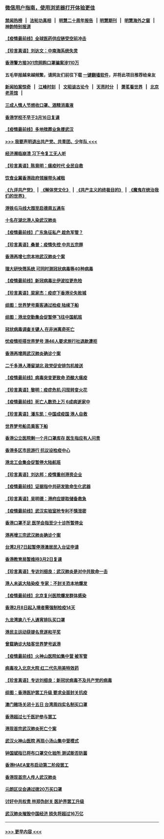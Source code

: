 ### [微信用户指南，使用浏览器打开体验更佳](https://github.com/gfw-breaker/banned-news1/blob/master/indexes/wechat-guide.md?t=0)
#### [禁闻热榜](热点新闻.md?t=0)  &nbsp;&nbsp;|&nbsp;&nbsp; [法轮功真相](https://github.com/gfw-breaker/truth/blob/master/README.md?t=0) &nbsp;&nbsp;|&nbsp;&nbsp; [明慧二十周年报告](https://github.com/gfw-breaker/mh-reports/blob/master/README.md?t=0) &nbsp;&nbsp;|&nbsp;&nbsp;[明慧期刊](https://github.com/gfw-breaker/mh-qikan) &nbsp;&nbsp;|&nbsp;&nbsp; [明慧海外之窗](https://github.com/gfw-breaker/mh-news/blob/master/README.md?t=0) &nbsp;&nbsp;|&nbsp;&nbsp; [神韵特别报道](https://github.com/gfw-breaker/mh-news/blob/master/shenyun.md?t=0)
#### [【疫情最前线】全球医药供应链受空前冲击](../pages/nsc415/n11869614.md?t=02151611) 
#### [【珍言真语】刘达文：中南海系统失灵](../pages/nsc415/n11869465.md?t=02151611) 
#### [香港警方接301宗网购口罩骗案涉110万](../pages/nsc415/n11867572.md?t=02151611) 
#### 五毛举报越来越频繁，请网友们前往下载 [一键翻墙软件](https://github.com/gfw-breaker/ssr-accounts)，并将此项目推荐给亲友
#### [新闻拍案惊奇](https://github.com/gfw-breaker/banned-news1/blob/master/pages/link4.md) &nbsp;&nbsp;|&nbsp;&nbsp; [江峰时刻](https://github.com/gfw-breaker/banned-news1/blob/master/pages/link4.md) &nbsp;&nbsp;|&nbsp;&nbsp; [文昭谈古论今](https://github.com/gfw-breaker/banned-news1/blob/master/pages/link4.md) &nbsp;&nbsp;|&nbsp;&nbsp; [天亮时分](https://github.com/gfw-breaker/banned-news1/blob/master/pages/link4.md) &nbsp;&nbsp;|&nbsp;&nbsp; [萧茗看世界](https://github.com/gfw-breaker/banned-news1/blob/master/pages/link4.md) &nbsp;&nbsp;|&nbsp;&nbsp; [北京老茶馆](https://github.com/gfw-breaker/banned-news1/blob/master/pages/link4.md) &nbsp;&nbsp;|&nbsp;&nbsp; 
#### [三成人情人节想收口罩、酒精消毒液](../pages/nsc415/n11867523.md?t=02151611) 
#### [香港学校不早于3月16日复课](../pages/nsc415/n11867498.md?t=02151611) 
#### [【疫情最前线】多地殡葬业急援武汉](../pages/nsc415/n11866914.md?t=02151611) 
#### [>>> 我要声明退出共产党、共青团、少年队 <<<](https://github.com/begood0513/goodnews/blob/master/quit/letter.md) 
#### [经济濒临崩溃 习下令复工无人听](../pages/nsc415/n11867269.md?t=02151611) 
#### [【珍言真语】陈竟明：瘟疫时代 全民自救](../pages/nsc415/n11866765.md?t=02151611) 
#### [饮食业冀香港政府领展带头减租](../pages/nsc415/n11864876.md?t=02151611) 
#### [《九评共产党》](https://github.com/begood0513/9ping.md/blob/master/README.md) &nbsp;|&nbsp; [《解体党文化》](../../../../jtdwh.md/blob/master/README.md)  &nbsp;|&nbsp; [《共产主义的终极目的》](../../../../gczydzjmd.md/blob/master/README.md) &nbsp;|&nbsp; [《魔鬼在统治我们的世界》](../../../../mgztzwmdsj.md/blob/master/README.md) 
#### [港铁屯马线大围至启德周五通车](../pages/nsc415/n11864842.md?t=02151611) 
#### [十名在湖北港人染武汉肺炎](../pages/nsc415/n11864807.md?t=02151611) 
#### [【疫情最前线】广东急征私产 趁危军管？](../pages/nsc415/n11864205.md?t=02151611) 
#### [【珍言真语】桑普：疫情失控 中共五宗罪](../pages/nsc415/n11864157.md?t=02151611) 
#### [香港再增七宗本地武汉肺炎个案](../pages/nsc415/n11862405.md?t=02151611) 
#### [理大研快筛系统 可同时测冠状病毒等40种病毒](../pages/nsc415/n11862376.md?t=02151611) 
#### [【疫情最前线】新冠病毒比伊波拉更危险](../pages/nsc415/n11862199.md?t=02151611) 
#### [【珍言真语】梁家杰：疫症下香港沦失败城](../pages/nsc415/n11861588.md?t=02151611) 
#### [组图：世界梦号乘客通过检疫 陆续下船](../pages/nsc415/n11858302.md?t=02151611) 
#### [组图：港龙空勤集会促暂停飞往中国航班](../pages/nsc415/n11858190.md?t=02151611) 
#### [冠状病毒调查关键人 在非洲离奇死亡](../pages/nsc415/n11859798.md?t=02151611) 
#### [忧疫情拒搭世界梦号 港46人要求旅行社退款遭拒](../pages/nsc415/n11859849.md?t=02151611) 
#### [香港再增两武汉肺炎确诊个案](../pages/nsc415/n11859833.md?t=02151611) 
#### [二千多港人滞留湖北 政党促安排包机接送](../pages/nsc415/n11859831.md?t=02151611) 
#### [【疫情最前线】病毒突变更致命 恐酿大瘟疫](../pages/nsc415/n11859604.md?t=02151611) 
#### [【珍言真语】黎明：疫症危机 闪现转变火花](../pages/nsc415/n11859199.md?t=02151611) 
#### [【疫情最前线】死亡人数恐上万 6成病逝家中](../pages/nsc415/n11856687.md?t=02151611) 
#### [【珍言真语】潘东凯：中国成疫国 港人自救](../pages/nsc415/n11856962.md?t=02151611) 
#### [世界梦号船员乘客下船](../pages/nsc415/n11856883.md?t=02151611) 
#### [香港公立医院剩一个月口罩库存 医生指应有人问责](../pages/nsc415/n11856875.md?t=02151611) 
#### [香港多区市民游行 抗议设检疫中心](../pages/nsc415/n11856866.md?t=02151611) 
#### [港龙工会集会促暂停大陆航班](../pages/nsc415/n11856840.md?t=02151611) 
#### [【珍言真语】刘达邦：疫情重创港资企业](../pages/nsc415/n11854274.md?t=02151611) 
#### [【疫情最前线】证据指中共研发致命生化武器](../pages/nsc415/n11853087.md?t=02151611) 
#### [【珍言真语】吴明德：港府应提取储备救急](../pages/nsc415/n11852734.md?t=02151611) 
#### [【疫情最前线】武汉实验室抢专利不慎泄密](../pages/nsc415/n11850310.md?t=02151611) 
#### [香港口罩不足 医学会指至少十诊所暂停业](../pages/nsc415/n11850301.md?t=02151611) 
#### [港再增三宗武汉肺炎确诊个案](../pages/nsc415/n11850328.md?t=02151611) 
#### [台湾2月7日起暂停港澳居民入台证申请](../pages/nsc415/n11850304.md?t=02151611) 
#### [香港教育局暂维持3月2日复课](../pages/nsc415/n11850260.md?t=02151611) 
#### [【珍言真语】专访刘细良：武汉肺炎是对中共致命一击](../pages/nsc415/n11849934.md?t=02151611) 
#### [港人未返大陆染疫 专家：不封关恐本地爆发](../pages/nsc415/n11848021.md?t=02151611) 
#### [【疫情最前线】北京复兴医院爆发群体感染](../pages/nsc415/n11847626.md?t=02151611) 
#### [香港2月8日起入境者需强制检疫14天](../pages/nsc415/n11847658.md?t=02151611) 
#### [九龙湾逾八千人通宵排队买口罩](../pages/nsc415/n11847647.md?t=02151611) 
#### [港民主运动获提名竞逐和平奖](../pages/nsc415/n11847633.md?t=02151611) 
#### [曾载确诊大陆客世界梦号返港](../pages/nsc415/n11847608.md?t=02151611) 
#### [【疫情最前线】火神山医院如集中营 被军管](../pages/nsc415/n11847524.md?t=02151611) 
#### [病毒攻入北京大院 红二代先用美特效药](../pages/nsc415/n11847427.md?t=02151611) 
#### [【珍言真语】专访刘细良：新冠状病毒不及共产党的病毒](../pages/nsc415/n11847164.md?t=02151611) 
#### [组图：香港医护罢工升级 要求全面封关抗疫](../pages/nsc415/n11844107.md?t=02151611) 
#### [澳门赌场关闭十五日 台湾周四实名制买口罩](../pages/nsc415/n11845083.md?t=02151611) 
#### [香港超过七千医护参与罢工](../pages/nsc415/n11845051.md?t=02151611) 
#### [港现首宗武汉肺炎死亡个案](../pages/nsc415/n11844998.md?t=02151611) 
#### [武汉火神山医院 再现小汤山集中营模式](../pages/nsc415/n11844763.md?t=02151611) 
#### [钟国斌指已将布口罩交化验所 测试能否防菌](../pages/nsc415/n11842783.md?t=02151611) 
#### [香港HAEA宣布启动第二阶段罢工](../pages/nsc415/n11842723.md?t=02151611) 
#### [香港现首宗人传人武汉肺炎](../pages/nsc415/n11842766.md?t=02151611) 
#### [元朗区议会通过拨20万买口罩](../pages/nsc415/n11842754.md?t=02151611) 
#### [讨好中共权贵 林郑伪封关 医护界罢工升级](../pages/nsc415/n11842359.md?t=02151611) 
#### [武汉肺炎摧毁中国经济 损失将超过16万亿](../pages/nsc415/n11839723.md?t=02151611) 

----
#### [ >>> 更早内容 <<< ](../indexes/nsc415-earlier.md)
